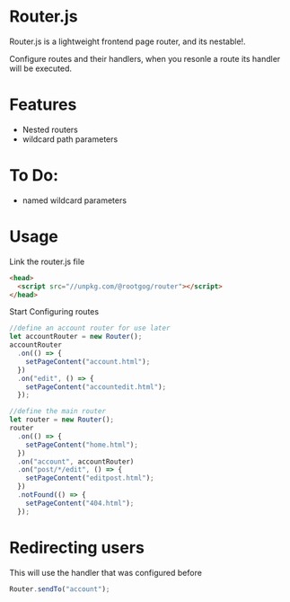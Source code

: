 # Router.js

Router.js is a lightweight frontend page router, and its nestable!.

Configure routes and their handlers, when you resonle a route its handler will be executed.

# Features

- Nested routers
- wildcard path parameters

# To Do:

- named wildcard parameters

# Usage

Link the router.js file

```html
<head>
  <script src="//unpkg.com/@rootgog/router"></script>
</head>
```

Start Configuring routes

```javascript
//define an account router for use later
let accountRouter = new Router();
accountRouter
  .on(() => {
    setPageContent("account.html");
  })
  .on("edit", () => {
    setPageContent("accountedit.html");
  });

//define the main router
let router = new Router();
router
  .on(() => {
    setPageContent("home.html");
  })
  .on("account", accountRouter)
  .on("post/*/edit", () => {
    setPageContent("editpost.html");
  })
  .notFound(() => {
    setPageContent("404.html");
  });
```

# Redirecting users

This will use the handler that was configured before

```javascript
Router.sendTo("account");
```

